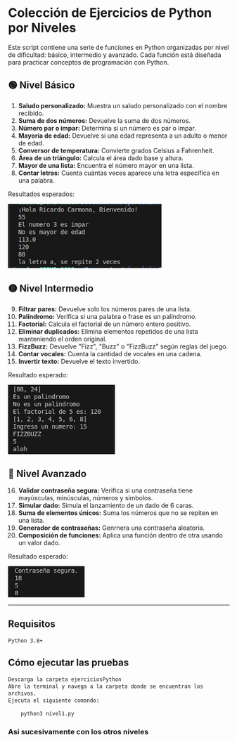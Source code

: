 # Colección de Ejercicios de Python por Niveles

Este script contiene una serie de funciones en Python organizadas por nivel de dificultad: básico, intermedio y avanzado. Cada función está diseñada para practicar conceptos de programación con Python.

## 🟢 Nivel Básico

1. **Saludo personalizado:** Muestra un saludo personalizado con el nombre recibido.
2. **Suma de dos números:** Devuelve la suma de dos números.
3. **Número par o impar:** Determina si un número es par o impar.
4. **Mayoría de edad:** Devuelve si una edad representa a un adulto o menor de edad.
5. **Conversor de temperatura:** Convierte grados Celsius a Fahrenheit.
6. **Área de un triángulo:** Calcula el área dado base y altura.
7. **Mayor de una lista:** Encuentra el número mayor en una lista.
8. **Contar letras:** Cuenta cuántas veces aparece una letra específica en una palabra.

Resultados esperados:

![alt text](ejerciciosPython/img/image.png)

## 🟡 Nivel Intermedio

9. **Filtrar pares:** Devuelve solo los números pares de una lista.
10. **Palíndromo:** Verifica si una palabra o frase es un palíndromo.
11. **Factorial:** Calcula el factorial de un número entero positivo.
12. **Eliminar duplicados:** Elimina elementos repetidos de una lista manteniendo el orden original.
13. **FizzBuzz:** Devuelve "Fizz", "Buzz" o "FizzBuzz" según reglas del juego.
14. **Contar vocales:** Cuenta la cantidad de vocales en una cadena.
15. **Invertir texto:** Devuelve el texto invertido.
 
Resultado esperado:

![alt text](ejerciciosPython/img/image2.png)

## 🔴 Nivel Avanzado

16. **Validar contraseña segura:** Verifica si una contraseña tiene mayúsculas, minúsculas, números y símbolos.
17. **Simular dado:** Simula el lanzamiento de un dado de 6 caras.
18. **Suma de elementos únicos:** Suma los números que no se repiten en una lista.
19. **Generador de contraseñas:** Genrnera una contraseña aleatoria.
20. **Composición de funciones:** Aplica una función dentro de otra usando un valor dado.

Resultado esperado:

![alt text](ejerciciosPython/img/image3.png)


---

## Requisitos
    Python 3.8+

## Cómo ejecutar las pruebas
    Descarga la carpeta ejerciciosPython
    Abre la terminal y navega a la carpeta donde se encuentran los archivos.
    Ejecuta el siguiente comando:

```bash
    python3 nivel1.py
```
### Asi sucesivamente con los otros niveles

